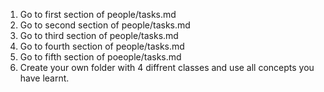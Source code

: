 1. Go to first section of people/tasks.md
2. Go to second section of people/tasks.md
3. Go to third section of people/tasks.md
4. Go to fourth section of people/tasks.md
5. Go to fifth section of poeople/tasks.md
6. Create your own folder with 4 diffrent classes and use all concepts you have learnt.
